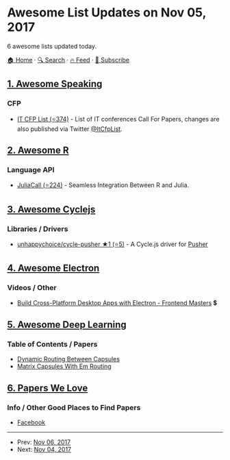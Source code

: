 # Awesome List Updates on Nov 05, 2017

6 awesome lists updated today.

[🏠 Home](/README.md) · [🔍 Search](https://test.trackawesomelist.com/search/) · [🔥 Feed](https://test.trackawesomelist.com/feed.xml) · [📮 Subscribe](https://trackawesomelist.us17.list-manage.com/subscribe?u=d2f0117aa829c83a63ec63c2f&id=36a103854c)



## [1. Awesome Speaking](/content/matteofigus/awesome-speaking/README.md)

### CFP

*   [IT CFP List (⭐374)](https://github.com/softwaremill/it-cfp-list) - List of IT conferences Call For Papers, changes are also published via Twitter [@ItCfpList](https://twitter.com/ItCfpList).

## [2. Awesome R](/content/qinwf/awesome-R/README.md)

### Language API

*   [JuliaCall (⭐224)](https://github.com/Non-Contradiction/JuliaCall) - Seamless Integration Between R and Julia.

## [3. Awesome Cyclejs](/content/cyclejs-community/awesome-cyclejs/README.md)

### Libraries / Drivers

*   [unhappychoice/cycle-pusher ★1 (⭐5)](https://github.com/unhappychoice/cycle-pusher) - A Cycle.js driver for [Pusher](https://pusher.com/)

## [4. Awesome Electron](/content/sindresorhus/awesome-electron/README.md)

### Videos / Other

*   [Build Cross-Platform Desktop Apps with Electron - Frontend Masters](https://frontendmasters.com/courses/electron/) 💲

## [5. Awesome Deep Learning](/content/ChristosChristofidis/awesome-deep-learning/README.md)

### Table of Contents / Papers

*   [Dynamic Routing Between Capsules](https://arxiv.org/abs/1710.09829)
*   [Matrix Capsules With Em Routing](https://openreview.net/pdf?id=HJWLfGWRb)

## [6. Papers We Love](/content/papers-we-love/papers-we-love/README.md)

### Info / Other Good Places to Find Papers

*   [Facebook](https://research.fb.com/publications/)

---

- Prev: [Nov 06, 2017](/content/2017/11/06/README.md)
- Next: [Nov 04, 2017](/content/2017/11/04/README.md)